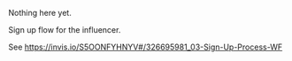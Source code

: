 
Nothing here yet.

Sign up flow for the influencer.

See https://invis.io/S5OONFYHNYV#/326695981_03-Sign-Up-Process-WF

